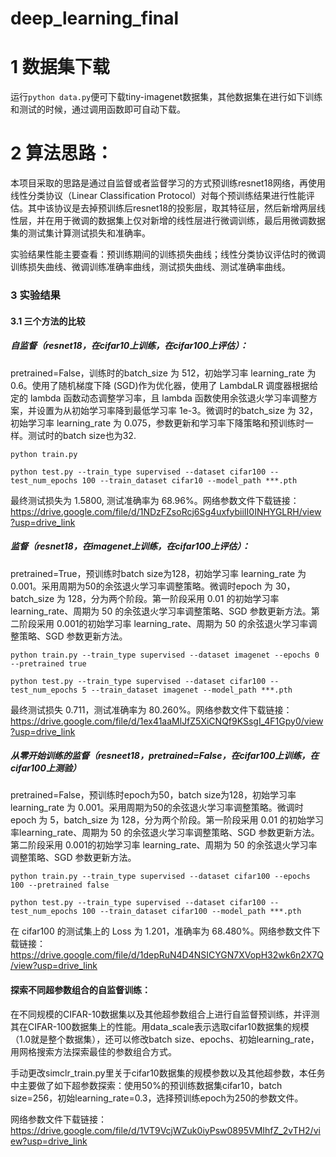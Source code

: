 # deep_learning_final

# 1 数据集下载

运行`python data.py`便可下载tiny-imagenet数据集，其他数据集在进行如下训练和测试的时候，通过调用函数即可自动下载。

# 2 算法思路：

本项目采取的思路是通过自监督或者监督学习的方式预训练resnet18网络，再使用线性分类协议（Linear Classification Protocol）对每个预训练结果进行性能评估。其中该协议是去掉预训练后resnet18的投影层，取其特征层，然后新增两层线性层，并在用于微调的数据集上仅对新增的线性层进行微调训练，最后用微调数据集的测试集计算测试损失和准确率。

实验结果性能主要查看：预训练期间的训练损失曲线；线性分类协议评估时的微调训练损失曲线、微调训练准确率曲线，测试损失曲线、测试准确率曲线。

### 3 实验结果

#### 3.1 三个方法的比较

##### 自监督（resnet18，在cifar10上训练，在cifar100上评估）：

pretrained=False，训练时的batch_size 为 512，初始学习率 learning_rate 为 0.6。使用了随机梯度下降 (SGD)作为优化器，使用了 LambdaLR 调度器根据给定的 lambda 函数动态调整学习率，且 lambda 函数使用余弦退火学习率调整方案，并设置为从初始学习率降到最低学习率 1e-3。微调时的batch_size 为 32，初始学习率 learning_rate 为 0.075，参数更新和学习率下降策略和预训练时一样。测试时的batch size也为32.

```
python train.py 

python test.py --train_type supervised --dataset cifar100 --test_num_epochs 100 --train_dataset cifar10 --model_path ***.pth
```
最终测试损失为 1.5800, 测试准确率为 68.96%。网络参数文件下载链接：https://drive.google.com/file/d/1NDzFZsoRcj6Sg4uxfybiiII0INHYGLRH/view?usp=drive_link

##### 监督（resnet18，在imagenet上训练，在cifar100上评估）：

pretrained=True，预训练时batch size为128，初始学习率 learning_rate 为 0.001。采用周期为50的余弦退火学习率调整策略。微调时epoch 为 30，batch_size 为 128，分为两个阶段。第一阶段采用 0.01 的初始学习率learning_rate、周期为 50 的余弦退火学习率调整策略、SGD 参数更新方法。第二阶段采用 0.001的初始学习率 learning_rate、周期为 50 的余弦退火学习率调整策略、SGD 参数更新方法。

```
python train.py --train_type supervised --dataset imagenet --epochs 0 --pretrained true

python test.py --train_type supervised --dataset cifar100 --test_num_epochs 5 --train_dataset imagenet --model_path ***.pth
```

最终测试损失 0.711，测试准确率为 80.260%。网络参数文件下载链接：https://drive.google.com/file/d/1ex41aaMlJfZ5XiCNQf9KSsgI_4F1Gpy0/view?usp=drive_link

##### 从零开始训练的监督（resneet18，pretrained=False，在cifar100上训练，在cifar100上测验）

pretrained=False，预训练时epoch为50，batch size为128，初始学习率 learning_rate 为 0.001。采用周期为50的余弦退火学习率调整策略。微调时epoch 为 5，batch_size 为 128，分为两个阶段。第一阶段采用 0.01 的初始学习率learning_rate、周期为 50 的余弦退火学习率调整策略、SGD 参数更新方法。第二阶段采用 0.001的初始学习率 learning_rate、周期为 50 的余弦退火学习率调整策略、SGD 参数更新方法。

```
python train.py --train_type supervised --dataset cifar100 --epochs 100 --pretrained false

python test.py --train_type supervised --dataset cifar100 --test_num_epochs 100 --train_dataset cifar100 --model_path ***.pth
```

在 cifar100 的测试集上的 Loss 为 1.201，准确率为 68.480%。网络参数文件下载链接：https://drive.google.com/file/d/1depRuN4D4NSICYGN7XVopH32wk6n2X7Q/view?usp=drive_link

#### 探索不同超参数组合的自监督训练：

在不同规模的CIFAR-10数据集以及其他超参数组合上进行自监督预训练，并评测其在CIFAR-100数据集上的性能。用data_scale表示选取cifar10数据集的规模（1.0就是整个数据集），还可以修改batch size、epochs、初始learning_rate，用网格搜索方法探索最佳的参数组合方式。

手动更改simclr_train.py里关于cifar10数据集的规模参数以及其他超参数，本任务中主要做了如下超参数探索：使用50%的预训练数据集cifar10，batch size=256，初始learning_rate=0.3，选择预训练epoch为250的参数文件。

网络参数文件下载链接：https://drive.google.com/file/d/1VT9VcjWZuk0iyPsw0895VMIhfZ_2vTH2/view?usp=drive_link







